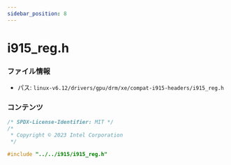 ```yaml
---
sidebar_position: 8
---
```

# i915_reg.h

### ファイル情報

- パス: `linux-v6.12/drivers/gpu/drm/xe/compat-i915-headers/i915_reg.h`

### コンテンツ

```h
/* SPDX-License-Identifier: MIT */
/*
 * Copyright © 2023 Intel Corporation
 */

#include "../../i915/i915_reg.h"

```
